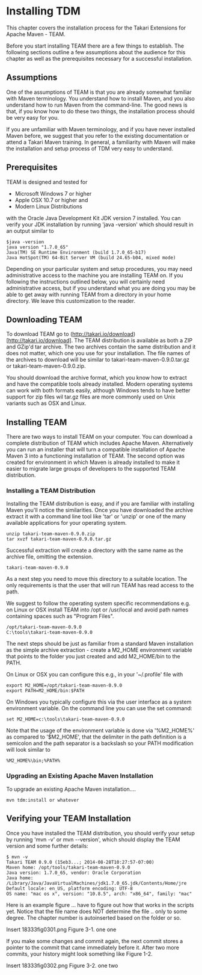 # Installing TDM

This chapter covers the installation process for the Takari Extensions for
 Apache Maven - TEAM.

Before you start installing TEAM there are a few things to establish. The
following sections outline a few assumptions about the audience for this chapter
as well as the prerequisites necessary for a successful installation.

## Assumptions

One of the assumptions of TEAM is that you are already somewhat familiar with
Maven terminology. You understand how to install Maven, and you also understand
how to run Maven from the command-line. The good news is that, if you know how
to do these two things, the installation process should be very easy for you.

If you are unfamiliar with Maven terminology, and if you have never installed
Maven before, we suggest that you refer to the existing documentation or attend
a Takari Maven training. In general, a familiarity with Maven will make the
installation and setup process of TDM very easy to understand.

## Prerequisites

TEAM is designed and tested for 

* Microsoft Windows 7 or higher
* Apple OSX 10.7 or higher and 
* Modern Linux Distributions

with the Oracle Java Development Kit JDK version 7 installed. You can verify 
your JDK installation by running 'java -version' which should result in an
 output similar to 

    $java -version
    java version "1.7.0_65"
    Java(TM) SE Runtime Environment (build 1.7.0_65-b17)
    Java HotSpot(TM) 64-Bit Server VM (build 24.65-b04, mixed mode)
 

Depending on your particular system and setup procedures, you may need
administrative access to the machine you are installing TEAM on. If you following
the instructions outlined below, you will certainly need administrative access,
but if you understand what you are doing you may be able to get away with
running TEAM from a directory in your home directory. We leave this customization
to the reader.

## Downloading TEAM

To download TEAM go to (http://takari.io/download)[http://takari.io/download]. 
The TEAM distribution is
available as both a ZIP and GZip'd tar archive. The two archives contain the
same distribution and it does not matter, which one you use for your
installation. The file names of the archives to download will be similar to 
takari-team-maven-0.9.0.tar.gz or takari-team-maven-0.9.0.zip.

You should download the archive format, which you know how to extract and have
the compatible tools already installed. Modern operating systems can work with
both formats easily, although Windows tends to have better support for zip files
wil tar.gz files are more commonly used on Unix variants such as OSX and Linux.

## Installing TEAM

There are two ways to install TEAM on your computer. You can download a complete
distribution of TEAM which includes Apache Maven. Alternatively you can run an
installer that will turn a compatible installation of Apache Maven 3 into a
functioning installation of TEAM. The second option was created for environment
in which Maven is already installed to make it easier to migrate large groups of
developers to the supported TEAM distribution.

### Installing a TEAM Distribution

Installing the TEAM distribution is easy, and if you are familiar with
installing Maven you'll notice the similarities. Once you have downloaded the
archive extract it with a command line tool like 'tar' or 'unzip' or one of the
many available applications for your operating system.

    unzip takari-team-maven-0.9.0.zip 
    tar xvzf takari-team-maven-0.9.0.tar.gz

Successful extraction will create a directory with the same name as the archive
file, omitting the extension.

    takari-team-maven-0.9.0

As a next step you need to move this directory to a suitable location. The
only requirements is that the user that will run TEAM has read access to the
path.

We suggest to follow the operating system specific recommendations e.g. on
Linux or OSX install TEAM into /opt or /usr/local and avoid path names containing
spaces such as "Program Files".

    /opt/takari-team-maven-0.9.0
    C:\tools\takari-team-maven-0.9.0

The next steps should be just as familiar from a standard Maven installation as 
the simple archive extraction - create a M2_HOME environment variable that 
points to the folder you just created and add M2_HOME/bin to the PATH. 

On Linux or OSX you can configure this e.g., in your '~/.profile' file with

    export M2_HOME=/opt/takari-team-maven-0.9.0
    export PATH=M2_HOME/bin:$PATH

On Windows you typically configure this via the user interface as a system 
environment variable. On the command line you can use the set command:

    set M2_HOME=c:\tools\takari-team-maven-0.9.0

Note that the usage of the environment variable is done 
via '%M2_HOME%' as compared to '$M2_HOME', that the delimiter in the path 
definition is a semicolon and the path separator is a backslash so your PATH 
modification will look similar to 

    %M2_HOME%\bin;%PATH%  

### Upgrading an Existing Apache Maven Installation

To upgrade an existing Apache Maven installation....

    mvn tdm:install or whatever


## Verifying your TEAM Installation

Once you have installed the TEAM distribution, you should verify your setup 
by running 'mvn -v' or mvn --version', which should display the TEAM version 
and some further details:

    $ mvn -v
    Takari TEAM 0.9.0 (15eb3...; 2014-08-28T10:27:57-07:00)
    Maven home: /opt/tools/takari-team-maven-0.9.0
    Java version: 1.7.0_65, vendor: Oracle Corporation
    Java home: /Library/Java/JavaVirtualMachines/jdk1.7.0_65.jdk/Contents/Home/jre
    Default locale: en_US, platform encoding: UTF-8
    OS name: "mac os x", version: "10.8.5", arch: "x86_64", family: "mac"



Here is an example figure ... have to figure out how that works in the scripts
yet. Notice that the file name does NOT determine the file .. only to some
degree. The chapter number is autoinserted based on the folder or so.

Insert 18333fig0301.png
Figure 3-1. one one

If you make some changes and commit again, the next commit stores a pointer to
the commit that came immediately before it. After two more commits, your history
might look something like Figure 1-2.

Insert 18333fig0302.png
Figure 3-2. one two
